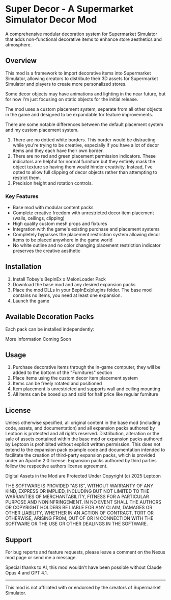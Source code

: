 # Super Decor - A Supermarket Simulator Decor Mod

A comprehensive modular decoration system for Supermarket Simulator that adds non-functional decorative items to enhance store aesthetics and atmosphere.

## Overview

This mod is a framework to import decorative items into Supermarket Simulator, allowing creators to distribute their 3D assets for Supermarket Simulator and players to create more personalized stores.

Some decor objects may have animations and lighting in the near future, but for now I'm just focusing on static objects for the initial release.

The mod uses a custom placement system, separate from all other objects in the game and designed to be expandable for feature improvements.

There are some notable differences between the default placement system and my custom placement system.
1. There are no dotted white borders. This border would be distracting while you're trying to be creative, especially if you have a lot of decor items and they each have their own border.
2. There are no red and green placement permission indicators. These indicators are helpful for normal furniture but they entirely mask the object texture so having them would hinder creativity. Instead, I've opted to allow full clipping of decor objects rather than attempting to restrict them.
3. Precision height and rotation controls.
### Key Features

- Base mod with modular content packs
- Complete creative freedom with unrestricted decor item placement (walls, ceilings, clipping)
- High quality custom mesh props and fixtures
- Integration with the game's existing purchase and placement systems
- Completely bypasses the placement restriction system allowing decor items to be placed anywhere in the game world
- No white outline and no color changing placement restriction indicator preserves the creative aesthetic

## Installation

1. Install Tobey's BepInEx x MelonLoader Pack
2. Download the base mod and any desired expansion packs
3. Place the mod DLLs in your BepInEx/plugins folder. The base mod contains no items, you need at least one expansion.
4. Launch the game

## Available Decoration Packs

Each pack can be installed independently:

More Information Coming Soon

## Usage

1. Purchase decorative items through the in-game computer, they will be added to the bottom of the "Furnitures" section
2. Place items using the custom decor item placement system
3. Items can be freely rotated and positioned
4. Item placement is unrestricted and supports wall and ceiling mounting
5. All items can be boxed up and sold for half price like regular furniture

## License

Unless otherwise specified, all original content in the base mod (including code, assets, and documentation) and all expansion packs authored by Leptoon is protected and all rights reserved. Distribution, alteration or the sale of assets contained within the base mod or expansion packs authored by Leptoon is prohibited without explicit written permission. This does not extend to the expansion pack example code and documentation intended to facilitate the creation of third-party expansion packs, which is provided under an Apache 2.0 license. Expansion packs authored by third parties follow the respective authors license agreement.

Digital Assets in the Mod are Protected Under Copyright (c) 2025 Leptoon

THE SOFTWARE IS PROVIDED "AS IS", WITHOUT WARRANTY OF ANY KIND, EXPRESS OR
IMPLIED, INCLUDING BUT NOT LIMITED TO THE WARRANTIES OF MERCHANTABILITY,
FITNESS FOR A PARTICULAR PURPOSE AND NONINFRINGEMENT. IN NO EVENT SHALL THE
AUTHORS OR COPYRIGHT HOLDERS BE LIABLE FOR ANY CLAIM, DAMAGES OR OTHER
LIABILITY, WHETHER IN AN ACTION OF CONTRACT, TORT OR OTHERWISE, ARISING FROM,
OUT OF OR IN CONNECTION WITH THE SOFTWARE OR THE USE OR OTHER DEALINGS IN THE
SOFTWARE.

## Support

For bug reports and feature requests, please leave a comment on the Nexus mod page or send me a message.

Special thanks to AI, this mod wouldn't have been possible without Claude Opus 4 and GPT 4.1.

---

This mod is not affiliated with or endorsed by the creators of Supermarket Simulator.
